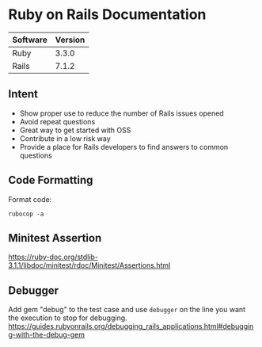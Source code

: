 # Ruby on Rails Documentation

| Software | Version |
| -------- | ------- |
| Ruby     | 3.3.0   |
| Rails    | 7.1.2   |

## Intent

- Show proper use to reduce the number of Rails issues opened
- Avoid repeat questions
- Great way to get started with OSS
- Contribute in a low risk way
- Provide a place for Rails developers to find answers to common questions

## Code Formatting

Format code:

```
rubocop -a
```

## Minitest Assertion

https://ruby-doc.org/stdlib-3.1.1/libdoc/minitest/rdoc/Minitest/Assertions.html

## Debugger

Add gem "debug" to the test case and use `debugger` on the line you want the execution to stop for debugging.
https://guides.rubyonrails.org/debugging_rails_applications.html#debugging-with-the-debug-gem
